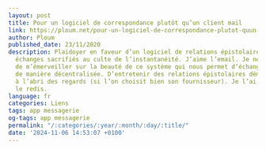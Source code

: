 ```yaml
---
layout: post
title: Pour un logiciel de correspondance plutôt qu’un client mail
link: https://ploum.net/pour-un-logiciel-de-correspondance-plutot-quun-client-mail
author: Ploum
published_date: 23/11/2020
description: Plaidoyer en faveur d’un logiciel de relations épistolaires électroniques,
  échanges sacrifiés au culte de l’instantanéité. J’aime l’email. Je ne me lasse pas
  de m’émerveiller sur la beauté de ce système qui nous permet d’échanger par écrit,
  de manière décentralisée. D’entretenir des relations épistolaires dématérialisées
  à l’abri des regards (si l’on choisit bien son fournisseur). Je l’ai déjà dit et
  le redis.
language: fr
categories: Liens
tags: app messagerie
og-tags: app messagerie
permalink: "/:categories/:year/:month/:day/:title/"
date: '2024-11-06 14:53:07 +0100'
---
```

